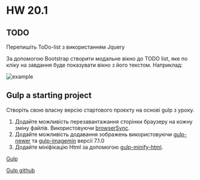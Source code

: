 # HW 20.1

## TODO

Перепишіть ToDo-list з використанням Jquery

За допомогою Bootstrap створити модальне вікно до TODO list, яке по кліку на завдання буде показувати вікно з його текстом. Наприклад:

![example](Untitled%20(2).png)

## Gulp a starting project

Створіть свою власну версію стартового проєкту на основі gulp з уроку.

1. Додайте можливість перезавантажання сторінки браузеру на кожну зміну файлів. Використовуючи [browserSync](https://browsersync.io/).
2. Додайте можливість додавання зображень використовуючи [gulp-newer](https://www.npmjs.com/package/gulp-newer) та [gulp-imagemin](https://www.npmjs.com/package/gulp-imagemin) версії 7.1.0
3. Додайте мініфікацію Html за допомогою [gulp-minify-html](https://www.npmjs.com/package/gulp-minify-html).

[Gulp](https://gulpjs.com/)

[Gulp github](https://github.com/gulpjs/gulp)